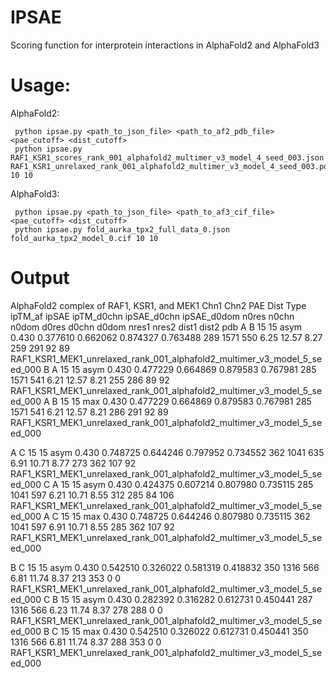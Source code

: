# IPSAE
Scoring function for interprotein interactions in AlphaFold2 and AlphaFold3

# Usage:                                                                                                                                                                                                     
AlphaFold2:

     python ipsae.py <path_to_json_file> <path_to_af2_pdb_file> <pae_cutoff> <dist_cutoff>   
     python ipsae.py RAF1_KSR1_scores_rank_001_alphafold2_multimer_v3_model_4_seed_003.json RAF1_KSR1_unrelaxed_rank_001_alphafold2_multimer_v3_model_4_seed_003.pdb 10 10

AlphaFold3:

     python ipsae.py <path_to_json_file> <path_to_af3_cif_file> <pae_cutoff> <dist_cutoff>                    
     python ipsae.py fold_aurka_tpx2_full_data_0.json fold_aurka_tpx2_model_0.cif 10 10

# Output

AlphaFold2 complex of RAF1, KSR1, and MEK1
Chn1 Chn2 PAE Dist   Type   ipTM_af       ipSAE  ipTM_d0chn ipSAE_d0chn ipSAE_d0dom    n0res  n0chn  n0dom   d0res   d0chn   d0dom  nres1   nres2   dist1   dist2   pdb
A    B     15   15   asym     0.430    0.377610    0.662062    0.874327    0.763488      289   1571    550    6.25   12.57    8.27    259     291      92      89   RAF1_KSR1_MEK1_unrelaxed_rank_001_alphafold2_multimer_v3_model_5_seed_000
B    A     15   15   asym     0.430    0.477229    0.664869    0.879583    0.767981      285   1571    541    6.21   12.57    8.21    255     286      89      92   RAF1_KSR1_MEK1_unrelaxed_rank_001_alphafold2_multimer_v3_model_5_seed_000
A    B     15   15   max      0.430    0.477229    0.664869    0.879583    0.767981      285   1571    541    6.21   12.57    8.21    286     291      92      89   RAF1_KSR1_MEK1_unrelaxed_rank_001_alphafold2_multimer_v3_model_5_seed_000

A    C     15   15   asym     0.430    0.748725    0.644246    0.797952    0.734552      362   1041    635    6.91   10.71    8.77    273     362     107      92   RAF1_KSR1_MEK1_unrelaxed_rank_001_alphafold2_multimer_v3_model_5_seed_000
C    A     15   15   asym     0.430    0.424375    0.607214    0.807980    0.735115      285   1041    597    6.21   10.71    8.55    312     285      84     106   RAF1_KSR1_MEK1_unrelaxed_rank_001_alphafold2_multimer_v3_model_5_seed_000
A    C     15   15   max      0.430    0.748725    0.644246    0.807980    0.735115      362   1041    597    6.91   10.71    8.55    285     362     107      92   RAF1_KSR1_MEK1_unrelaxed_rank_001_alphafold2_multimer_v3_model_5_seed_000

B    C     15   15   asym     0.430    0.542510    0.326022    0.581319    0.418832      350   1316    566    6.81   11.74    8.37    213     353       0       0   RAF1_KSR1_MEK1_unrelaxed_rank_001_alphafold2_multimer_v3_model_5_seed_000
C    B     15   15   asym     0.430    0.282392    0.316282    0.612731    0.450441      287   1316    566    6.23   11.74    8.37    278     288       0       0   RAF1_KSR1_MEK1_unrelaxed_rank_001_alphafold2_multimer_v3_model_5_seed_000
B    C     15   15   max      0.430    0.542510    0.326022    0.612731    0.450441      350   1316    566    6.81   11.74    8.37    288     353       0       0   RAF1_KSR1_MEK1_unrelaxed_rank_001_alphafold2_multimer_v3_model_5_seed_000

